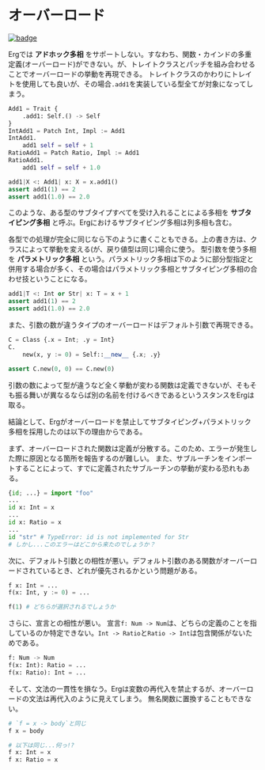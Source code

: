 # オーバーロード

[![badge](https://img.shields.io/endpoint.svg?url=https%3A%2F%2Fgezf7g7pd5.execute-api.ap-northeast-1.amazonaws.com%2Fdefault%2Fsource_up_to_date%3Fowner%3Derg-lang%26repos%3Derg%26ref%3Dmain%26path%3Ddoc/EN/syntax/type/advanced/overloading.md%26commit_hash%3D51de3c9d5a9074241f55c043b9951b384836b258)](https://gezf7g7pd5.execute-api.ap-northeast-1.amazonaws.com/default/source_up_to_date?owner=erg-lang&repos=erg&ref=main&path=doc/EN/syntax/type/advanced/overloading.md&commit_hash=51de3c9d5a9074241f55c043b9951b384836b258)

Ergでは __アドホック多相__ をサポートしない。すなわち、関数・カインドの多重定義(オーバーロード)ができない。が、トレイトクラスとパッチを組み合わせることでオーバーロードの挙動を再現できる。
トレイトクラスのかわりにトレイトを使用しても良いが、その場合`.add1`を実装している型全てが対象になってしまう。

```python
Add1 = Trait {
    .add1: Self.() -> Self
}
IntAdd1 = Patch Int, Impl := Add1
IntAdd1.
    add1 self = self + 1
RatioAdd1 = Patch Ratio, Impl := Add1
RatioAdd1.
    add1 self = self + 1.0

add1|X <: Add1| x: X = x.add1()
assert add1(1) == 2
assert add1(1.0) == 2.0
```

このような、ある型のサブタイプすべてを受け入れることによる多相を __サブタイピング多相__ と呼ぶ。Ergにおけるサブタイピング多相は列多相も含む。

各型での処理が完全に同じなら下のように書くこともできる。上の書き方は、クラスによって挙動を変える(が、戻り値型は同じ)場合に使う。
型引数を使う多相を __パラメトリック多相__ という。パラメトリック多相は下のように部分型指定と併用する場合が多く、その場合はパラメトリック多相とサブタイピング多相の合わせ技ということになる。

```python
add1|T <: Int or Str| x: T = x + 1
assert add1(1) == 2
assert add1(1.0) == 2.0
```

また、引数の数が違うタイプのオーバーロードはデフォルト引数で再現できる。

```python
C = Class {.x = Int; .y = Int}
C.
    new(x, y := 0) = Self::__new__ {.x; .y}

assert C.new(0, 0) == C.new(0)
```

引数の数によって型が違うなど全く挙動が変わる関数は定義できないが、そもそも振る舞いが異なるならば別の名前を付けるべきであるというスタンスをErgは取る。

結論として、Ergがオーバーロードを禁止してサブタイピング+パラメトリック多相を採用したのは以下の理由からである。

まず、オーバーロードされた関数は定義が分散する。このため、エラーが発生した際に原因となる箇所を報告するのが難しい。
また、サブルーチンをインポートすることによって、すでに定義されたサブルーチンの挙動が変わる恐れもある。

```python
{id; ...} = import "foo"
...
id x: Int = x
...
id x: Ratio = x
...
id "str" # TypeError: id is not implemented for Str
# しかし...このエラーはどこから来たのでしょうか？
```

次に、デフォルト引数との相性が悪い。デフォルト引数のある関数がオーバーロードされているとき、どれが優先されるかという問題がある。

```python
f x: Int = ...
f(x: Int, y := 0) = ...

f(1) # どちらが選択されるでしょうか
```

さらに、宣言との相性が悪い。
宣言`f: Num -> Num`は、どちらの定義のことを指しているのか特定できない。`Int -> Ratio`と`Ratio -> Int`は包含関係がないためである。

```python
f: Num -> Num
f(x: Int): Ratio = ...
f(x: Ratio): Int = ...
```

そして、文法の一貫性を損なう。Ergは変数の再代入を禁止するが、オーバーロードの文法は再代入のように見えてしまう。
無名関数に置換することもできない。

```python
# `f = x -> body`と同じ
f x = body

# 以下は同じ...何っ!?
f x: Int = x
f x: Ratio = x
```
